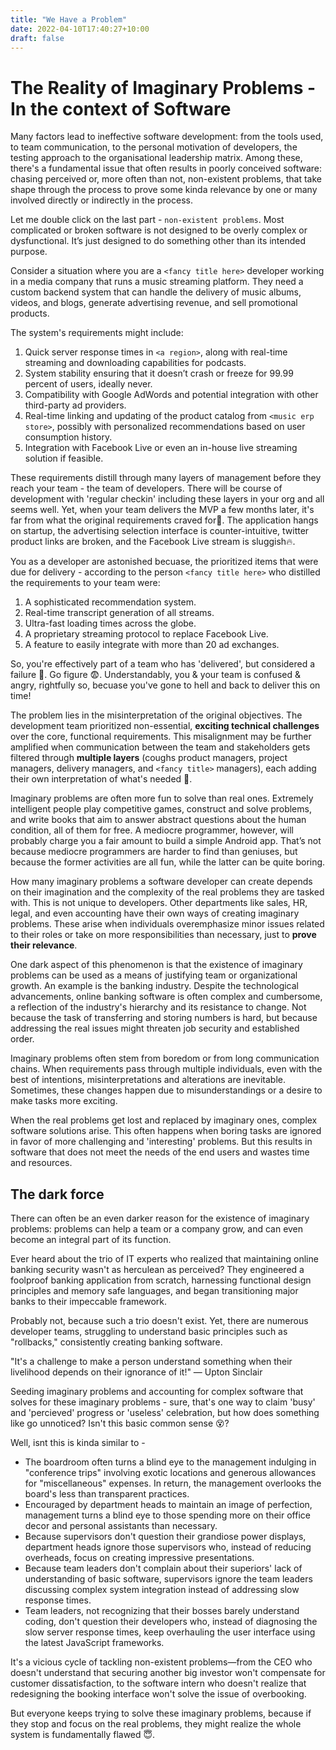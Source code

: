 ```yaml
---
title: "We Have a Problem"
date: 2022-04-10T17:40:27+10:00
draft: false
---
```


# The Reality of Imaginary Problems - In the context of Software

Many factors lead to ineffective software development: from the tools used, to team communication, to the personal motivation of developers, the testing approach to the organisational leadership matrix. Among these, there's a fundamental issue that often results in poorly conceived software: chasing perceived or, more often than not, non-existent problems, that take shape through the process to prove some kinda relevance by one or many involved directly or indirectly in the process.

Let me double click on the last part - `non-existent problems`. Most complicated or broken software is not designed to be overly complex or dysfunctional. It’s just designed to do something other than its intended purpose.

Consider a situation where you are a `<fancy title here>` developer working in a media company that runs a music streaming platform. They need a custom backend system that can handle the delivery of music albums, videos, and blogs, generate advertising revenue, and sell promotional products.

The system's requirements might include:

1. Quick server response times in `<a region>`, along with real-time streaming and downloading capabilities for podcasts.
2. System stability ensuring that it doesn’t crash or freeze for 99.99 percent of users, ideally never.
3. Compatibility with Google AdWords and potential integration with other third-party ad providers.
4. Real-time linking and updating of the product catalog from `<music erp store>`, possibly with personalized recommendations based on user consumption history.
5. Integration with Facebook Live or even an in-house live streaming solution if feasible.

These requirements distill through many layers of management before they reach your team - the team of developers. There will be course of development with 'regular checkin' including these layers in your org and all seems well. Yet, when your team delivers the MVP a few months later, it's far from what the original requirements craved for💩. The application hangs on startup, the advertising selection interface is counter-intuitive, twitter product links are broken, and the Facebook Live stream is sluggish🔥.

You as a developer are astonished becuase, the prioritized items that were due for delivery - according to the person `<fancy title here>` who distilled the requirements to your team were:

1. A sophisticated recommendation system.
2. Real-time transcript generation of all streams.
3. Ultra-fast loading times across the globe.
4. A proprietary streaming protocol to replace Facebook Live.
5. A feature to easily integrate with more than 20 ad exchanges.

So, you're effectively part of a team who has 'delivered', but considered a failure 👿. Go figure 😨. Understandably, you & your team is confused & angry, rightfully so, becuase you've gone to hell and back to deliver this on time!

The problem lies in the misinterpretation of the original objectives. The development team prioritized non-essential, **exciting technical challenges** over the core, functional requirements. This misalignment may be further amplified when communication between the team and stakeholders gets filtered through **multiple layers** (coughs product managers, project managers, delivery managers, and `<fancy title>` managers), each adding their own interpretation of what's needed 💩.

Imaginary problems are often more fun to solve than real ones. Extremely intelligent people play competitive games, construct and solve problems, and write books that aim to answer abstract questions about the human condition, all of them for free. A mediocre programmer, however, will probably charge you a fair amount to build a simple Android app. That’s not because mediocre programmers are harder to find than geniuses, but because the former activities are all fun, while the latter can be quite boring.

How many imaginary problems a software developer can create depends on their imagination and the complexity of the real problems they are tasked with. This is not unique to developers. Other departments like sales, HR, legal, and even accounting have their own ways of creating imaginary problems. These arise when individuals overemphasize minor issues related to their roles or take on more responsibilities than necessary, just to **prove their relevance**.

One dark aspect of this phenomenon is that the existence of imaginary problems can be used as a means of justifying team or organizational growth. An example is the banking industry. Despite the technological advancements, online banking software is often complex and cumbersome, a reflection of the industry's hierarchy and its resistance to change. Not because the task of transferring and storing numbers is hard, but because addressing the real issues might threaten job security and established order.

Imaginary problems often stem from boredom or from long communication chains. When requirements pass through multiple individuals, even with the best of intentions, misinterpretations and alterations are inevitable. Sometimes, these changes happen due to misunderstandings or a desire to make tasks more exciting.

When the real problems get lost and replaced by imaginary ones, complex software solutions arise. This often happens when boring tasks are ignored in favor of more challenging and 'interesting' problems. But this results in software that does not meet the needs of the end users and wastes time and resources.

## The dark force

There can often be an even darker reason for the existence of imaginary problems: problems can help a team or a company grow, and can even become an integral part of its function.

Ever heard about the trio of IT experts who realized that maintaining online banking security wasn't as herculean as perceived? They engineered a foolproof banking application from scratch, harnessing functional design principles and memory safe languages, and began transitioning major banks to their impeccable framework.

Probably not, because such a trio doesn't exist. Yet, there are numerous developer teams, struggling to understand basic principles such as "rollbacks," consistently creating banking software.

"It's a challenge to make a person understand something when their livelihood depends on their ignorance of it!" — Upton Sinclair

Seeding imaginary problems and accounting for complex software that solves for these imaginary problems - sure, that's one way to claim 'busy' and 'percieved' progress or 'useless' celebration, but how does something like go unnoticed? Isn't this basic common sense 😵?

Well, isnt this is kinda similar to - 
- The boardroom often turns a blind eye to the management indulging in "conference trips" involving exotic locations and generous allowances for "miscellaneous" expenses. In return, the management overlooks the board's less than transparent practices.
- Encouraged by department heads to maintain an image of perfection, management turns a blind eye to those spending more on their office decor and personal assistants than necessary.
- Because supervisors don't question their grandiose power displays, department heads ignore those supervisors who, instead of reducing overheads, focus on creating impressive presentations. 
- Because team leaders don't complain about their superiors' lack of understanding of basic software, supervisors ignore the team leaders discussing complex system integration instead of addressing slow response times.
- Team leaders, not recognizing that their bosses barely understand coding, don't question their developers who, instead of diagnosing the slow server response times, keep overhauling the user interface using the latest JavaScript frameworks.

It's a vicious cycle of tackling non-existent problems—from the CEO who doesn't understand that securing another big investor won't compensate for customer dissatisfaction, to the software intern who doesn't realize that redesigning the booking interface won't solve the issue of overbooking.

But everyone keeps trying to solve these imaginary problems, because if they stop and focus on the real problems, they might realize the whole system is fundamentally flawed 😇. 





